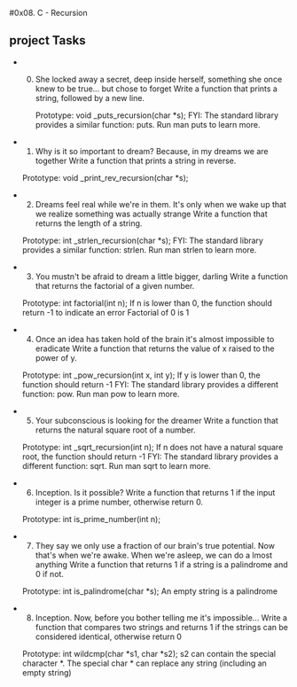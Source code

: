 #0x08. C - Recursion
## project Tasks
* 0. She locked away a secret, deep inside herself, something she once knew to be true... but chose to forget
	 Write a function that prints a string, followed by a new line.

 	 Prototype: void _puts_recursion(char *s);
  	FYI: The standard library provides a similar function: puts. Run man puts to learn more.
* 1. Why is it so important to dream? Because, in my dreams we are together
	Write a function that prints a string in reverse.

	Prototype: void _print_rev_recursion(char *s);
* 2. Dreams feel real while we're in them. It's only when we wake up that we realize something was actually strange
	Write a function that returns the length of a string.

	Prototype: int _strlen_recursion(char *s);
	FYI: The standard library provides a similar function: strlen. Run man strlen to learn more.
* 3. You mustn't be afraid to dream a little bigger, darling
	Write a function that returns the factorial of a given number.

	Prototype: int factorial(int n);
	If n is lower than 0, the function should return -1 to indicate an error
	Factorial of 0 is 1
* 4. Once an idea has taken hold of the brain it's almost impossible to eradicate
	Write a function that returns the value of x raised to the power of y.

	Prototype: int _pow_recursion(int x, int y);
	If y is lower than 0, the function should return -1
	FYI: The standard library provides a different function: pow. Run man pow to learn more.
* 5. Your subconscious is looking for the dreamer
	Write a function that returns the natural square root of a number.

	Prototype: int _sqrt_recursion(int n);
	If n does not have a natural square root, the function should return -1
	FYI: The standard library provides a different function: sqrt. Run man sqrt to learn more.
* 6. Inception. Is it possible?
	Write a function that returns 1 if the input integer is a prime number, otherwise return 0.

	Prototype: int is_prime_number(int n);
* 7. They say we only use a fraction of our brain's true potential. Now that's when we're awake. When we're asleep, we can do a     lmost anything
	Write a function that returns 1 if a string is a palindrome and 0 if not.

	Prototype: int is_palindrome(char *s);
	An empty string is a palindrome
* 8. Inception. Now, before you bother telling me it's impossible...
	Write a function that compares two strings and returns 1 if the strings can be considered identical, otherwise return 0

	Prototype: int wildcmp(char *s1, char *s2);
	s2 can contain the special character *.
	The special char * can replace any string (including an empty string)
